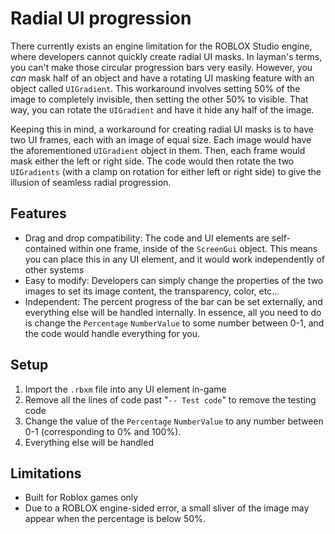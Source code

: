 # Radial UI progression
There currently exists an engine limitation for the ROBLOX Studio engine, where developers cannot quickly create radial UI masks. In layman's terms, you can't make those circular progression bars very easily.
However, you *can* mask half of an object and have a rotating UI masking feature with an object called `UIGradient`. This workaround involves setting 50% of the image to completely invisible, then setting the other 50% to visible. That way, you can rotate the `UIGradient` and have it hide any half of the image.

Keeping this in mind, a workaround for creating radial UI masks is to have two UI frames, each with an image of equal size. Each image would have the aforementioned `UIGradient` object in them. Then, each frame would mask either the left or right side. The code would then rotate the two `UIGradients` (with a clamp on rotation for either left or right side) to give the illusion of seamless radial progression.

## Features
- Drag and drop compatibility: The code and UI elements are self-contained within one frame, inside of the `ScreenGui` object. This means you can place this in any UI element, and it would work independently of other systems
- Easy to modify: Developers can simply change the properties of the two images to set its image content, the transparency, color, etc...
- Independent: The percent progress of the bar can be set externally, and everything else will be handled internally. In essence, all you need to do is change the `Percentage` `NumberValue` to some number between 0-1, and the code would handle everything for you.

## Setup
1. Import the `.rbxm` file into any UI element in-game
2. Remove all the lines of code past "`-- Test code`" to remove the testing code
3. Change the value of the `Percentage` `NumberValue` to any number between 0-1 (corresponding to 0% and 100%).
4. Everything else will be handled

## Limitations

- Built for Roblox games only
- Due to a ROBLOX engine-sided error, a small sliver of the image may appear when the percentage is below 50%.
